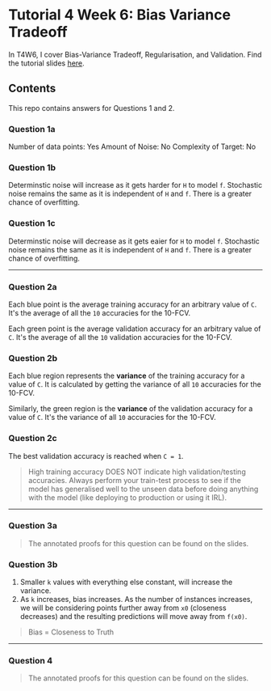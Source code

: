 # Tutorial 4 Week 6: Bias Variance Tradeoff

In T4W6, I cover Bias-Variance Tradeoff, Regularisation, and Validation. Find the tutorial slides [here](https://www.figma.com/file/jqyuC4tzHUu84NaXc28zPI/Tutorial-Slides?node-id=0%3A1).

## Contents
This repo contains answers for Questions 1 and 2.

### Question 1a
Number of data points: Yes
Amount of Noise: No
Complexity of Target: No

### Question 1b
Determinstic noise will increase as it gets harder for `H` to model `f`. Stochastic noise remains the same as it is independent of `H` and `f`. There is a greater chance of overfitting.

### Question 1c
Determinstic noise will decrease as it gets eaier for `H` to model `f`. Stochastic noise remains the same as it is independent of `H` and `f`. There is a greater chance of overfitting.

---

### Question 2a
Each blue point is the average training accuracy for an arbitrary value of `C`. It's the average of all the `10` accuracies for the 10-FCV. 

Each green point is the average validation accuracy for an arbitrary value of `C`. It's the average of all the `10` validation accuracies for the 10-FCV.

### Question 2b
Each blue region represents the **variance** of the training accuracy for a value of `C`. It is calculated by getting the variance of all `10` accuracies for the 10-FCV. 

Similarly, the green region is the **variance** of the validation accuracy for a value of `C`. It's the variance of all `10` accuracies for the 10-FCV.

### Question 2c
The best validation accuracy is reached when `C = 1`. 

> High training accuracy DOES NOT indicate high validation/testing accuracies. Always perform your train-test process to see if the model has generalised well to the unseen data before doing anything with the model (like deploying to production or using it IRL).

---

### Question 3a

> The annotated proofs for this question can be found on the slides.

### Question 3b
1. Smaller `k` values with everything else constant, will increase the variance.
2. As `k` increases, bias increases. As the number of instances increases, we will be considering points further away from `x0` (closeness decreases) and the resulting predictions will move away from `f(x0)`. 

> Bias = Closeness to Truth

---

### Question 4

> The annotated proofs for this question can be found on the slides.